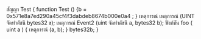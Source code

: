 สัญญา Test {
   function  Test () {b =  0x571e8a7ed290a45cf4f3dabdeb8674b000e0a4 ; }
   เหตุการณ์ เหตุการณ์ (UINT จัดทำดัชนี bytes32 ข);
  เหตุการณ์ Event2 (uint จัดทำดัชนี a, bytes32 b);
  ฟังก์ชัน foo ( uint  a ) { เหตุการณ์ (a, b); }
  bytes32b;
}